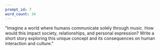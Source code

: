 ```yaml
---
prompt_id: 7
word_count: 34
---
```


"Imagine a world where humans communicate solely through music. How would this impact society, relationships, and personal expression? Write a short story exploring this unique concept and its consequences on human interaction and culture."
